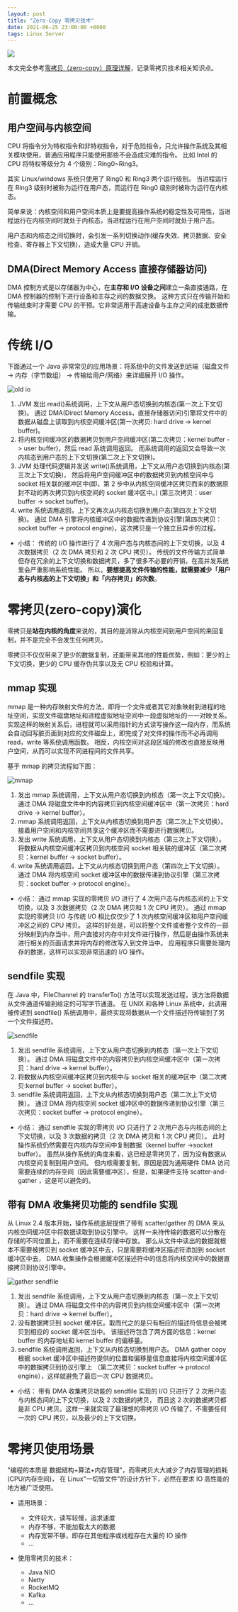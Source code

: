 ```yaml
---
layout: post
title: "Zero-Copy 零拷贝技术"
date: 2021-06-25 23:00:00 +0800
tags: Linux Server
---
```


![](/assets/images/2021-06-25-Zero_Copy_1.jpeg)

本文完全参考[零拷贝（zero-copy）原理详解](https://www.cnblogs.com/haif/p/14091757.html)，记录零拷贝技术相关知识点。

# 前置概念

## 用户空间与内核空间

CPU 将指令分为特权指令和非特权指令，对于危险指令，只允许操作系统及其相关模块使用，普通应用程序只能使用那些不会造成灾难的指令。
比如 Intel 的 CPU 将特权等级分为 4 个级别：Ring0~Ring3。

其实 Linux/windows 系统只使用了 Ring0 和 Ring3 两个运行级别。
当进程运行在 Ring3 级别时被称为运行在用户态，而运行在 Ring0 级别时被称为运行在内核态。

简单来说：内核空间和用户空间本质上是要提高操作系统的稳定性及可用性，当进程运行在内核空间时就处于内核态，当进程运行在用户空间时就处于用户态。

用户态和内核态之间切换时，会引发一系列切换动作(缓存失效、拷贝数据、安全检查、寄存器上下文切换)，造成大量 CPU 开销。

## DMA(Direct Memory Access 直接存储器访问)

DMA 控制方式是以存储器为中心，在**主存和 I/O 设备之间**建立一条直接通路，在 DMA 控制器的控制下进行设备和主存之间的数据交换。
这种方式只在传输开始和传输结束时才需要 CPU 的干预。它非常适用于高速设备与主存之间的成批数据传输。

# 传统 I/O

下面通过一个 Java 非常常见的应用场景：将系统中的文件发送到远端（磁盘文件 -> 内存（字节数组） -> 传输给用户/网络）来详细展开 I/O 操作。

![old io](/assets/images/2021-06-25-Zero_Copy_2.png)

1. JVM 发出 read()系统调用，上下文从用户态切换到内核态(第一次上下文切换)。
   通过 DMA(Direct Memory Access，直接存储器访问)引擎将文件中的数据从磁盘上读取到内核空间缓冲区(第一次拷贝: hard drive -> kernel buffer)。
2. 将内核空间缓冲区的数据拷贝到用户空间缓冲区(第二次拷贝：kernel buffer -> user buffer)，然后 read 系统调用返回。
   而系统调用的返回又会导致一次内核态到用户态的上下文切换(第二次上下文切换)。
3. JVM 处理代码逻辑并发送 write()系统调用，上下文从用户态切换到内核态(第三次上下文切换)，
   然后将用户空间缓冲区中的数据拷贝到内核空间中与 socket 相关联的缓冲区中(即，第 2 步中从内核空间缓冲区拷贝而来的数据原封不动的再次拷贝到内核空间的 socket 缓冲区中。)
   (第三次拷贝：user buffer -> socket buffer)。
4. write 系统调用返回，上下文再次从内核态切换到用户态(第四次上下文切换)。
   通过 DMA 引擎将内核缓冲区中的数据传递到协议引擎(第四次拷贝：socket buffer -> protocol engine)，这次拷贝是一个独立且异步的过程。

- 小结：
  传统的 I/O 操作进行了 4 次用户态与内核态间的上下文切换，以及 4 次数据拷贝（2 次 DMA 拷贝和 2 次 CPU 拷贝）。
  传统的文件传输方式简单但存在冗余的上下文切换和数据拷贝，多了很多不必要的开销，在高并发系统里会严重影响系统性能。
  所以，**要想提高文件传输的性能，就需要减少「用户态与内核态的上下文切换」和「内存拷贝」的次数**。

# 零拷贝(zero-copy)演化

零拷贝是**站在内核的角度**来说的，其目的是消除从内核空间到用户空间的来回复制，并不是完全不会发生任何拷贝。

零拷贝不仅仅带来了更少的数据复制，还能带来其他的性能优势，例如：更少的上下⽂切换，更少的 CPU 缓存伪共享以及无 CPU 校验和计算。

## mmap 实现

mmap 是一种内存映射文件的方法，即将一个文件或者其它对象映射到进程的地址空间，实现文件磁盘地址和进程虚拟地址空间中一段虚拟地址的一一对映关系。
实现这样的映射关系后，进程就可以采用指针的方式读写操作这一段内存，而系统会自动回写脏页面到对应的文件磁盘上，即完成了对文件的操作而不必再调用 read，write 等系统调用函数。
相反，内核空间对这段区域的修改也直接反映用户空间，从而可以实现不同进程间的文件共享。

基于 mmap 的拷贝流程如下图：

![mmap](/assets/images/2021-06-25-Zero_Copy_3.png)

1. 发出 mmap 系统调用，上下文从用户态切换到内核态（第一次上下文切换）。
   通过 DMA 将磁盘文件中的内容拷贝到内核空间缓冲区中（第一次拷贝：hard drive -> kernel buffer）。
2. mmap 系统调用返回，上下文从内核态切换到用户态（第二次上下文切换）。接着用户空间和内核空间共享这个缓冲区而不需要进行数据拷贝。
3. 发出 write 系统调用，上下文从用户态切换到内核态（第三次上下文切换）。
   将数据从内核空间缓冲区拷贝到内核空间 socket 相关联的缓冲区（第二次拷贝：kernel buffer -> socket buffer）。
4. write 系统调用返回，上下文从内核态切换到用户态（第四次上下文切换）。
   通过 DMA 将内核空间 socket 缓冲区中的数据传递到协议引擎（第三次拷贝：socket buffer -> protocol engine）。

- 小结：
  通过 mmap 实现的零拷贝 I/O 进行了 4 次用户态与内核态间的上下文切换，以及 3 次数据拷贝（2 次 DMA 拷贝和 1 次 CPU 拷贝）。
  通过 mmap 实现的零拷贝 I/O 与传统 I/O 相比仅仅少了 1 次内核空间缓冲区和用户空间缓冲区之间的 CPU 拷贝。
  这样的好处是，可以将整个文件或者整个文件的一部分映射到内存当中，用户直接对内存中对文件进行操作，然后是由操作系统来进行相关的页面请求并将内存的修改写入到文件当中。
  应用程序只需要处理内存的数据，这样可以实现非常迅速的 I/O 操作。

## sendfile 实现

在 Java 中，FileChannel 的 transferTo() 方法可以实现发送过程，该方法将数据从文件通道传输到给定的可写字节通道。
在 UNIX 和各种 Linux 系统中，此调用被传递到 sendfile() 系统调用中，最终实现将数据从一个文件描述符传输到了另一个文件描述符。

![sendfile](/assets/images/2021-06-25-Zero_Copy_4.png)

1. 发出 sendfile 系统调用，上下文从用户态切换到内核态（第一次上下文切换）。
   通过 DMA 将磁盘文件中的内容拷贝到内核空间缓冲区中（第一次拷贝：hard drive -> kernel buffer）。
2. 将数据从内核空间缓冲区拷贝到内核中与 socket 相关的缓冲区中（第二次拷贝:kernel buffer -> socket buffer）。
3. sendfile 系统调用返回，上下文从内核态切换到用户态（第二次上下文切换）。
   通过 DMA 将内核空间 socket 缓冲区中的数据传递到协议引擎（第三次拷贝：socket buffer -> protocol engine）。

- 小结：
  通过 sendfile 实现的零拷贝 I/O 只进行了 2 次用户态与内核态间的上下文切换，以及 3 次数据的拷贝（2 次 DMA 拷贝和 1 次 CPU 拷贝）。
  此时操作系统仍然需要在内核内存空间中复制数据（kernel buffer ->socket buffer）。
  虽然从操作系统的角度来看，这已经是零拷贝了，因为没有数据从内核空间复制到用户空间。
  但内核需要复制，原因是因为通用硬件 DMA 访问需要连续的内存空间（因此需要缓冲区），但是，如果硬件支持 scatter-and-gather ，这是可以避免的。

## 带有 DMA 收集拷贝功能的 sendfile 实现

从 Linux 2.4 版本开始，操作系统底层提供了带有 scatter/gather 的 DMA 来从内核空间缓冲区中将数据读取到协议引擎中。
这样一来待传输的数据可以分散在存储的不同位置上，而不需要在连续存储中存放。
那么从文件中读出的数据就根本不需要被拷贝到 socket 缓冲区中去，只是需要将缓冲区描述符添加到 socket 缓冲区中去，
DMA 收集操作会根据缓冲区描述符中的信息将内核空间中的数据直接拷贝到协议引擎中。

![gather sendfile](/assets/images/2021-06-25-Zero_Copy_5.png)

1. 发出 sendfile 系统调用，上下文从用户态切换到内核态（第一次上下文切换）。
   通过 DMA 将磁盘文件中的内容拷贝到内核空间缓冲区中（第一次拷贝：hard drive -> kernel buffer）。
2. 没有数据拷贝到 socket 缓冲区。取而代之的是只有相应的描述符信息会被拷贝到相应的 socket 缓冲区当中。
   该描述符包含了两方面的信息：kernel buffer 的内存地址和 kernel buffer 的偏移量。
3. sendfile 系统调用返回，上下文从内核态切换到用户态。
   DMA gather copy 根据 socket 缓冲区中描述符提供的位置和偏移量信息直接将内核空间缓冲区中的数据拷贝到协议引擎上
   （第二次拷贝：socket buffer -> protocol engine），这样就避免了最后一次 CPU 数据拷贝。

- 小结：
  带有 DMA 收集拷贝功能的 sendfile 实现的 I/O 只进行了 2 次用户态与内核态间的上下文切换，以及 2 次数据的拷贝，
  而且这 2 次的数据拷贝都是非 CPU 拷贝。这样一来就实现了最理想的零拷贝 I/O 传输了，不需要任何一次的 CPU 拷贝，以及最少的上下文切换。

# 零拷贝使用场景

"编程的本质是 数据结构+算法+内存管理"，而零拷贝大大减少了内存管理的损耗(CPU/内存空间)，
在 Linux"一切皆文件"的设计方针下，必然在要求 IO 高性能的地方被广泛使用。

- 适用场景：

  - ⽂件较⼤，读写较慢，追求速度
  - 内存不够，不能加载太⼤的数据
  - 内存宽带不够，即存在其他程序或线程存在⼤量的 IO 操作
  - ...

- 使用零拷贝的技术：
  - Java NIO
  - Netty
  - RocketMQ
  - Kafka
  - ...
